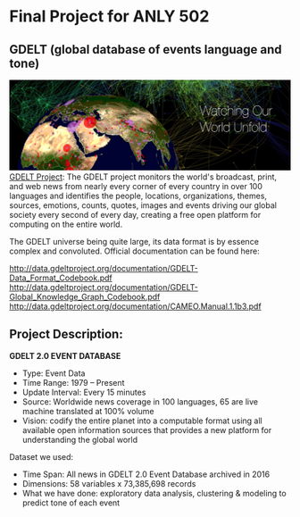 # Final Project for ANLY 502
## GDELT (global database of events language and tone)
![](images/gdelt.png)
[GDELT Project](https://registry.opendata.aws/gdelt/): The GDELT project monitors the world's broadcast, print, and web news from nearly every corner of every country in over 100 languages and identifies the people, locations, organizations, themes, sources, emotions, counts, quotes, images and events driving our global society every second of every day, creating a free open platform for computing on the entire world.

The GDELT universe being quite large, its data format is by essence complex and convoluted. Official documentation can be found here:

http://data.gdeltproject.org/documentation/GDELT-Data_Format_Codebook.pdf
http://data.gdeltproject.org/documentation/GDELT-Global_Knowledge_Graph_Codebook.pdf
http://data.gdeltproject.org/documentation/CAMEO.Manual.1.1b3.pdf

## Project Description:  
**GDELT 2.0 EVENT DATABASE**
* Type: Event Data
* Time Range: 1979 – Present
* Update Interval: Every 15 minutes
* Source: Worldwide news coverage in 100 languages, 65 are live machine translated at 100% volume
* Vision: codify the entire planet into a computable format using all available open information sources that provides a new platform for understanding the global world

Dataset we used:
* Time Span: All news in GDELT 2.0 Event Database archived in 2016
* Dimensions: 58 variables x 73,385,698 records
* What we have done: exploratory data analysis, clustering & modeling to predict tone of each event
